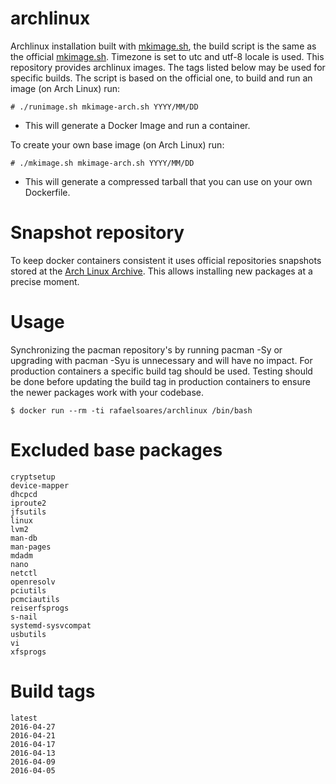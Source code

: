 # archlinux

Archlinux installation built with [mkimage.sh](https://github.com/rafaelsoaresbr/archlinux/blob/master/mkimage.sh), the build script is the same as the official [mkimage.sh](https://github.com/docker/docker/blob/master/contrib/mkimage.sh).
Timezone is set to utc and utf-8 locale is used. This repository provides archlinux images. The tags listed below may be used for specific builds.
The script is based on the official one, to build and run an image (on Arch Linux) run:

```
# ./runimage.sh mkimage-arch.sh YYYY/MM/DD
```
* This will generate a Docker Image and run a container.

To create your own base image (on Arch Linux) run:

```
# ./mkimage.sh mkimage-arch.sh YYYY/MM/DD
```
* This will generate a compressed tarball that you can use on your own Dockerfile.

# Snapshot repository
To keep docker containers consistent it uses official repositories snapshots stored at the [Arch Linux Archive](https://archive.archlinux.org/).
This allows installing new packages at a precise moment.

# Usage

Synchronizing the pacman repository's by running pacman -Sy or upgrading with pacman -Syu is unnecessary and will have no impact.
For production containers a specific build tag should be used. Testing should be done before updating the build tag in production containers to ensure the newer packages work with your codebase.

```
$ docker run --rm -ti rafaelsoares/archlinux /bin/bash
```

# Excluded base packages
    cryptsetup
    device-mapper
    dhcpcd
    iproute2
    jfsutils
    linux
    lvm2
    man-db
    man-pages
    mdadm
    nano
    netctl
    openresolv
    pciutils
    pcmciautils
    reiserfsprogs
    s-nail
    systemd-sysvcompat
    usbutils
    vi
    xfsprogs

# Build tags

    latest
    2016-04-27
    2016-04-21
    2016-04-17
    2016-04-13
    2016-04-09
    2016-04-05
